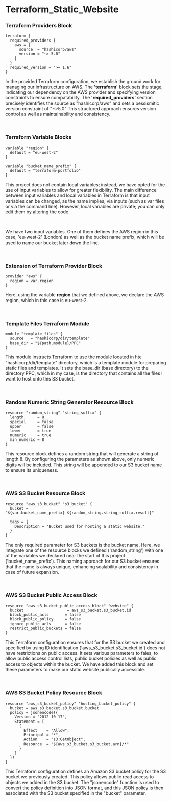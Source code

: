 # Terraform_Static_Website

### Terraform Providers Block
```hcl
terraform {
  required_providers {
    aws = {
      source  = "hashicorp/aws"
      version = "~> 5.0"
    }
  }
  required_version = ">= 1.6"
}
```
In the provided Terraform configuration, we establish the ground work for managing our infrastructure on AWS. The <strong>'terraform'</strong> block sets the stage, indicating our dependency on the AWS provider and specifying version constraints to ensure compatability. The <strong>'required_providers'</strong> section precisely identifies the source as "hashicorp/aws" and sets a pessismitic version constraint of "~>5.0" This structured approach ensures version control as well as maintainability and consistency. 

<br>

### Terraform Variable Blocks 

```hcl
variable "region" {
  default = "eu-west-2"
}

variable "bucket_name_prefix" {
  default = "terraform-portfolio"
}
```
This project does not contain local variables; instead, we have opted for the use of input variables to allow for greater flexibility. The main difference between input variables and local variables in Terraform is that input variables can be changed, as the name implies, via inputs (such as var files or via the command line). However, local variables are private; you can only edit them by altering the code.

<br>

We have two input variables. One of them defines the AWS region in this case, 'eu-west-2' (London) as well as the bucket name prefix, which will be used to name our bucket later down the line.

<br>

### Extension of Terraform Provider Block

```hcl
provider "aws" {
  region = var.region
}
```

Here, using the variable <strong>region</strong> that we defined above, we declare the AWS region, which in this case is eu-west-2.

<br>

### Template Files Terraform Module 

```hcl
module "template_files" {
  source   = "hashicorp/dir/template"
  base_dir = "${path.module}/PPC"
}
```

This module instructs Terraform to use the module located in hte "hashicorp/dir/template" directory, which is a template module for preparing static files and templates. It sets the base_dir (base directory) to the directory PPC, which in my case, is the directory that contains all the files I want to host onto this S3 bucket.

<br>

### Random Numeric String Generator Resource Block

```hcl
resource "random_string" "string_suffix" {
  length      = 8
  special     = false
  upper       = false
  lower       = true
  numeric     = true
  min_numeric = 8
}
```
This resource block defines a random string that will generate a string of length 8. By configuring the parameters as shown above, only numeric digits will be included. This string will be appended to our S3 bucket name to ensure its uniqueness.

<br>

### AWS S3 Bucket Resource Block

```hcl
resource "aws_s3_bucket" "s3_bucket" {
  bucket = "${var.bucket_name_prefix}-${random_string.string_suffix.result}"

  tags = {
    Description = "Bucket used for hosting a static website."
  }
}
```

The only required parameter for S3 buckets is the bucket name. Here, we integrate one of the resource blocks we defined ('random_string') with one of the variables we declared near the start of this project ('bucket_name_prefix'). This naming approach for our S3 bucket ensures that the name is always unique, enhancing scalability and consistency in case of future expansion.

<br>

### AWS S3 Bucket Public Access Block 

```hcl
resource "aws_s3_bucket_public_access_block" "website" {
  bucket                   = aws_s3_bucket.s3_bucket.id
  block_public_acls       = false
  block_public_policy     = false
  ignore_public_acls      = false
  restrict_public_buckets = false
}
```

This Terraform configuration ensures that for the S3 bucket we created and specified by using ID identification ('aws_s3_bucket.s3_bucket.id') does not have restrictions on public access. It sets various parameters to fales, to allow public access control lists, public bucket policies as well as public access to objects within the bucket. We have added this block and set these parameters to make our static website publically accessible. 

<br>

### AWS S3 Bucket Policy Resource Block 

```hcl
resource "aws_s3_bucket_policy" "hosting_bucket_policy" {
  bucket = aws_s3_bucket.s3_bucket.bucket
  policy = jsonencode({
    Version = "2012-10-17",
    Statement = [
      {
        Effect    = "Allow",
        Principal = "*",
        Action    = "s3:GetObject",
        Resource  = "${aws_s3_bucket.s3_bucket.arn}/*"
      }
    ]
  })
}
```

This Terraform configuration defines an Amazon S3 bucket policy for the S3 bucket we previously created. This policy allows public read access to objects we added in the S3 bucket. The "jsonencode" function is used to convert the policy definition into JSON format, and this JSON policy is then associated with the S3 bucket specified in the "bucket" parameter.




